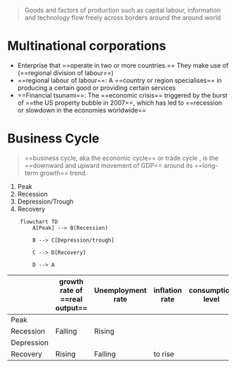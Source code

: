 >Goods and factors of production such as capital labour, information and technology flow freely across borders around the around world


# Multinational corporations 
- Enterprise that ==operate in two or more countries.== They make use of (==regional division of labour==)
- ==regional labour of labour==: A ==country or region specialises== in producing a certain good or providing certain services
- ==Financial tsunami==: The ==economic crisis== triggered by the burst of ==the US property bubble in 2007==, which has led to ==recession or slowdown in the economies worldwide==

# Business Cycle
>==business cycle, aka the economic cycle== or trade cycle , is the ==downward and upward movement of GDP== around its ==long-term growth== trend.
1. Peak 
2. Recession
3. Depression/Trough
4. Recovery
```mermaid
	flowchart TD
	    A[Peak] --> B(Recession)
	
	    B --> C[Depression/trough]
	
	    C --> D[Recovery]
	
	    D --> A
```

|            | growth rate of ==real output== | Unemployment rate | inflation rate | consumption level |
| ---------- | ------------------------------ | ----------------- | -------------- | ----------------- |
| Peak       |                                |                   |                |                   |
| Recession  | Falling                        | Rising            |                |                   |
| Depression |                                |                   |                |                   |
| Recovery   | Rising                         | Falling           | to rise        |                   |

